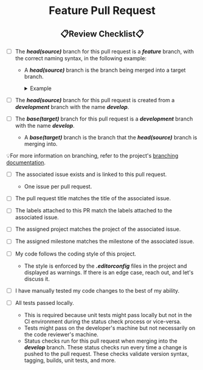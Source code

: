 <!--suppress HtmlDeprecatedAttribute -->
<h1 style="font-weight:bold" align="center">Feature Pull Request</h1>
<h2 style="font-weight:bold" align="center">📋Review Checklist📋</h2>

- [ ] The **_head(source)_** branch for this pull request is a **_feature_** branch, with the correct naming syntax, in the following example:
  - A **_head(source)_** branch is the branch being merged into a target branch.
    <details closed><summary>Example</summary>

      ``` xml
      Syntax: feature/<issue-num>-<description>
      Example: feature/123-my-feature
      ```
    </details>

- [ ] The **_head(source)_** branch for this pull request is created from a **_development_** branch with the name **_develop_**.

- [ ] The **_base(target)_** branch for this pull request is a **_development_** branch with the name **_develop_**.
  - A **_base(target)_** branch is the branch that the **_head(source)_** branch is merging into.

💡For more information on branching, refer to the project's [branching documentation](https://github.com/KinsonDigital/.github/blob/main/docs/BranchingModel.md).

- [ ] The associated issue exists and is linked to this pull request.
  - One issue per pull request.

- [ ] The pull request title matches the title of the associated issue.

- [ ] The labels attached to this PR match the labels attached to the associated issue.

- [ ] The assigned project matches the project of the associated issue.

- [ ] The assigned milestone matches the milestone of the associated issue.

- [ ] My code follows the coding style of this project.
  - The style is enforced by the **_.editorconfig_** files in the project and displayed as warnings.  If there is an edge case, reach out, and let's discuss it.

- [ ] I have manually tested my code changes to the best of my ability.

- [ ] All tests passed locally.
  - This is required because unit tests might pass locally but not in the CI environment during the status check process or vice-versa.
  - Tests might pass on the developer's machine but not necessarily on the code reviewer's machine.
  - Status checks run for this pull request when merging into the **_develop_** branch.  These status checks run every time a change is pushed to the pull request.  These checks validate version syntax, tagging, builds, unit tests, and more.
